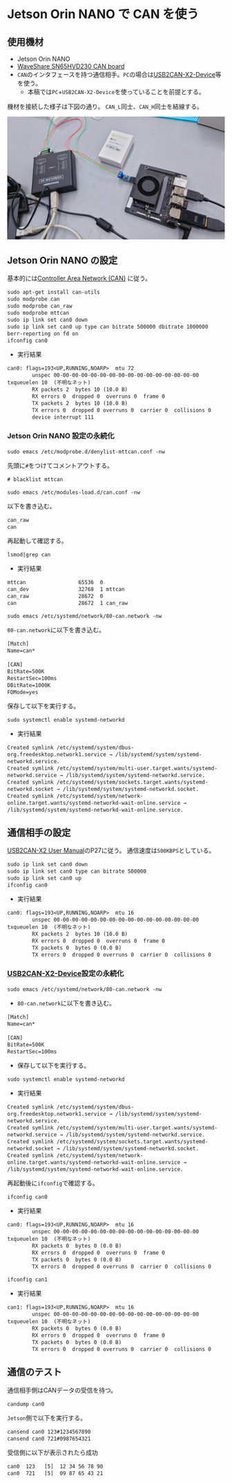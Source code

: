 # Jetson Orin NANO で CAN を使う

## 使用機材

- Jetson Orin NANO
- [WaveShare SN65HVD230 CAN board](https://www.switch-science.com/products/8421)
- `CAN`のインタフェースを持つ通信相手。`PC`の場合は[USB2CAN-X2-Device](https://www.inno-maker.com/product/usb2can-x2-device/)等を使う。
  - 本稿では`PC`+`USB2CAN-X2-Device`を使っていることを前提とする。

機材を接続した様子は下図の通り。
`CAN_L`同士、`CAN_H`同士を結線する。

![20240518_183631.JPG](./images/20240518_183631.JPG)

## Jetson Orin NANO の設定

基本的には[Controller Area Network (CAN)](https://docs.nvidia.com/jetson/archives/r35.3.1/DeveloperGuide/text/HR/ControllerAreaNetworkCan.html#controller-area-network-can)
に従う。

```shell
sudo apt-get install can-utils
sudo modprobe can
sudo modprobe can_raw
sudo modprobe mttcan
sudo ip link set can0 down
sudo ip link set can0 up type can bitrate 500000 dbitrate 1000000 berr-reporting on fd on
ifconfig can0
```

- 実行結果

```shell
can0: flags=193<UP,RUNNING,NOARP>  mtu 72
        unspec 00-00-00-00-00-00-00-00-00-00-00-00-00-00-00-00  txqueuelen 10  (不明なネット)
        RX packets 2  bytes 10 (10.0 B)
        RX errors 0  dropped 0  overruns 0  frame 0
        TX packets 2  bytes 10 (10.0 B)
        TX errors 0  dropped 0 overruns 0  carrier 0  collisions 0
        device interrupt 111
```

### Jetson Orin NANO 設定の永続化

```shell
sudo emacs /etc/modprobe.d/denylist-mttcan.conf -nw
```

先頭に`#`をつけてコメントアウトする。

```text
# blacklist mttcan
```

```shell
sudo emacs /etc/modules-load.d/can.conf -nw
```

以下を書き込む。

```text
can_raw
can
```

再起動して確認する。

```shell
lsmod|grep can
```

- 実行結果

```shell
mttcan                 65536  0
can_dev                32768  1 mttcan
can_raw                28672  0
can                    28672  1 can_raw
```

```shell
sudo emacs /etc/systemd/network/80-can.network -nw
```

`80-can.network`に以下を書き込む。

```text
[Match]
Name=can*

[CAN]
BitRate=500K
RestartSec=100ms
DBitRate=1000K
FDMode=yes
```

保存して以下を実行する。

```shell
sudo systemctl enable systemd-networkd
```

- 実行結果

```shell
Created symlink /etc/systemd/system/dbus-org.freedesktop.network1.service → /lib/systemd/system/systemd-networkd.service.
Created symlink /etc/systemd/system/multi-user.target.wants/systemd-networkd.service → /lib/systemd/system/systemd-networkd.service.
Created symlink /etc/systemd/system/sockets.target.wants/systemd-networkd.socket → /lib/systemd/system/systemd-networkd.socket.
Created symlink /etc/systemd/system/network-online.target.wants/systemd-networkd-wait-online.service → /lib/systemd/system/systemd-networkd-wait-online.service.
```

## 通信相手の設定

[USB2CAN-X2 User Manual](https://github.com/INNO-MAKER/USB2CAN-X2/blob/main/Document/USB2CAN-X2%20UserManual%20v.1.0.pdf)のP27に従う。
通信速度は`500KBPS`としている。

```shell
sudo ip link set can0 down
sudo ip link set can0 type can bitrate 500000
sudo ip link set can0 up
ifconfig can0
```

- 実行結果
  
```shell
can0: flags=193<UP,RUNNING,NOARP>  mtu 16
        unspec 00-00-00-00-00-00-00-00-00-00-00-00-00-00-00-00  txqueuelen 10  (不明なネット)
        RX packets 2  bytes 10 (10.0 B)
        RX errors 0  dropped 0  overruns 0  frame 0
        TX packets 0  bytes 0 (0.0 B)
        TX errors 0  dropped 0 overruns 0  carrier 0  collisions 0
```

### [USB2CAN-X2-Device](https://www.inno-maker.com/product/usb2can-x2-device/)設定の永続化

```shell
sudo emacs /etc/systemd/network/80-can.network -nw
```

- `80-can.network`に以下を書き込む。

```text
[Match]
Name=can*

[CAN]
BitRate=500K
RestartSec=100ms
```

- 保存して以下を実行する。

```shell
sudo systemctl enable systemd-networkd
```

- 実行結果

```shell
Created symlink /etc/systemd/system/dbus-org.freedesktop.network1.service → /lib/systemd/system/systemd-networkd.service.
Created symlink /etc/systemd/system/multi-user.target.wants/systemd-networkd.service → /lib/systemd/system/systemd-networkd.service.
Created symlink /etc/systemd/system/sockets.target.wants/systemd-networkd.socket → /lib/systemd/system/systemd-networkd.socket.
Created symlink /etc/systemd/system/network-online.target.wants/systemd-networkd-wait-online.service → /lib/systemd/system/systemd-networkd-wait-online.service.
```

再起動後に`ifconfig`で確認する。

```shell
ifconfig can0
```

- 実行結果

```shell
can0: flags=193<UP,RUNNING,NOARP>  mtu 16
        unspec 00-00-00-00-00-00-00-00-00-00-00-00-00-00-00-00  txqueuelen 10  (不明なネット)
        RX packets 0  bytes 0 (0.0 B)
        RX errors 0  dropped 0  overruns 0  frame 0
        TX packets 0  bytes 0 (0.0 B)
        TX errors 0  dropped 0 overruns 0  carrier 0  collisions 0
```

```shell
ifconfig can1
```

- 実行結果

```shell
can1: flags=193<UP,RUNNING,NOARP>  mtu 16
        unspec 00-00-00-00-00-00-00-00-00-00-00-00-00-00-00-00  txqueuelen 10  (不明なネット)
        RX packets 0  bytes 0 (0.0 B)
        RX errors 0  dropped 0  overruns 0  frame 0
        TX packets 0  bytes 0 (0.0 B)
        TX errors 0  dropped 0 overruns 0  carrier 0  collisions 0
```

## 通信のテスト

通信相手側はCANデータの受信を待つ。

```shell
candump can0
```

`Jetson`側で以下を実行する。

```shell
cansend can0 123#1234567890
cansend can0 721#0987654321
```

受信側に以下が表示されたら成功

```shell
can0  123   [5]  12 34 56 78 90
can0  721   [5]  09 87 65 43 21
```
